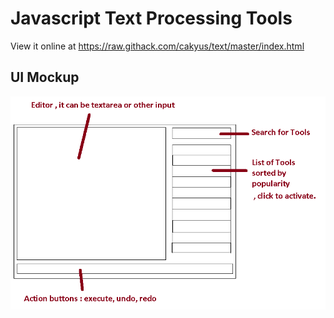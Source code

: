 # Javascript Text Processing Tools

View it online at https://raw.githack.com/cakyus/text/master/index.html

## UI Mockup

![ui](ui.png)
